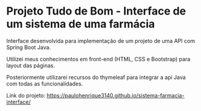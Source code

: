 # Projeto Tudo de Bom - Interface de um sistema de uma farmácia

Interface desenvolvida para implementação de um projeto de uma API com Spring Boot Java.

Utilizei meus conhecimentos em front-end (HTML, CSS e Bootstrap) para layout das páginas.

Posteriormente utilizarei recursos do thymeleaf para integrar a api Java com todas as funcionalidades.

Link do projeto: https://paulohenrique3140.github.io/sistema-farmacia-interface/
